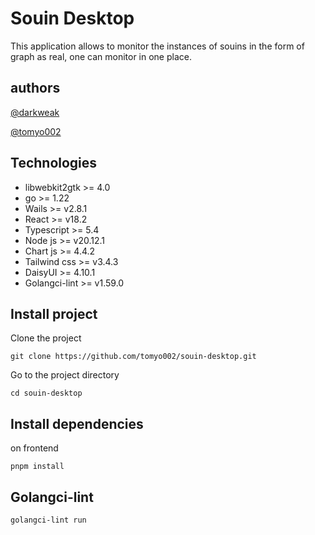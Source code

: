 # Souin Desktop

This application allows to monitor the instances of souins in the form of graph as real, one can monitor in one place.

## authors
[@darkweak](https://github.com/darkweak/)

[@tomyo002](https://github.com/tomyo002/)

## Technologies

- libwebkit2gtk >= 4.0
- go >= 1.22
- Wails >= v2.8.1
- React >= v18.2
- Typescript >= 5.4
- Node js >= v20.12.1
- Chart js >= 4.4.2
- Tailwind css >= v3.4.3
- DaisyUI >= 4.10.1
- Golangci-lint >= v1.59.0

## Install project

Clone the project  
```shell
git clone https://github.com/tomyo002/souin-desktop.git
```

Go to the project directory
```shell
cd souin-desktop
```

## Install dependencies

on frontend
```shell
pnpm install
```

## Golangci-lint

```shell
golangci-lint run
```
